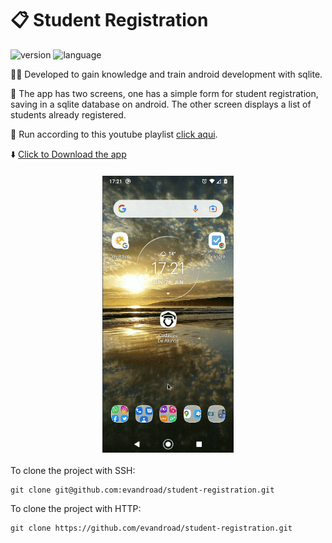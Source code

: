 # :clipboard: Student Registration        

![version](https://img.shields.io/badge/version-1.0-blue?style=flat-square)
![language](https://img.shields.io/badge/language-java-blue?style=flat-square)

:man_student: Developed to gain knowledge and train android development with sqlite.

:iphone: The app has two screens, one has a simple form for student registration, saving in a sqlite database on android. The other screen displays a list of students already registered.

:movie_camera: Run according to this youtube playlist [click aqui](https://www.youtube.com/watch?v=2xGwbstHwrA&list=PLW3TB55ahKKM8gu6LzgMPz55TOqcY62dJ&index=2&ab_channel=IvanPaulinoPereira).

:arrow_down: <a href="https://github.com/evandroad/student-registration/raw/main/assets/student-registration_1.0.apk" download>Click to Download the app</a>

<img src="assets/video.gif" alt="demo" width="210px" style="display: block; margin: 20px auto;">

To clone the project with SSH:

    git clone git@github.com:evandroad/student-registration.git

To clone the project with HTTP:

    git clone https://github.com/evandroad/student-registration.git
